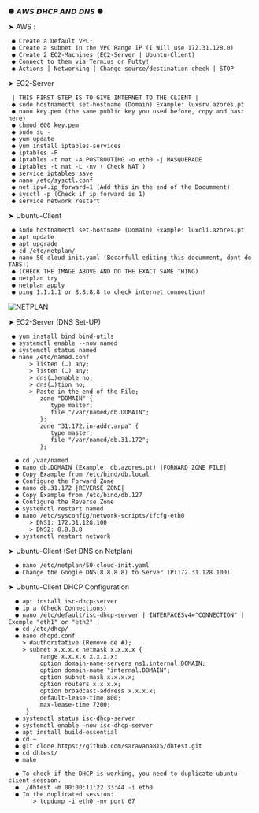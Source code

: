 ● 𝘼𝙒𝙎 𝘿𝙃𝘾𝙋 𝘼𝙉𝘿 𝘿𝙉𝙎 ●

➤ AWS :
 
     ● Create a Default VPC;
     ● Create a subnet in the VPC Range IP (I Will use 172.31.128.0)
     ● Create 2 EC2-Machines (EC2-Server | Ubuntu-Client)
     ● Connect to them via Termius or Putty!
     ● Actions | Networking | Change source/destination check | STOP
         

➤ EC2-Server 
   
     | THIS FIRST STEP IS TO GIVE INTERNET TO THE CLIENT | 
     ● sudo hostnamectl set-hostname (Domain) Example: luxsrv.azores.pt
     ● nano key.pem (the same public key you used before, copy and past here)
     ● chmod 600 key.pem
     ● sudo su -
     ● yum update
     ● yum install iptables-services
     ● iptables -F
     ● iptables -t nat -A POSTROUTING -o eth0 -j MASQUERADE
     ● iptables -t nat -L -nv ( Check NAT )
     ● service iptables save
     ● nano /etc/sysctl.conf
     ● net.ipv4.ip_forward=1 (Add this in the end of the Documment)
     ● sysctl -p (Check if ip forward is 1)
     ● service network restart
     
➤ Ubuntu-Client
 
     ● sudo hostnamectl set-hostname (Domain) Example: luxcli.azores.pt
     ● apt update
     ● apt upgrade
     ● cd /etc/netplan/
     ● nano 50-cloud-init.yaml (Becarfull editing this documment, dont do TABS!)
     ● (CHECK THE IMAGE ABOVE AND DO THE EXACT SAME THING)
     ● netplan try
     ● netplan apply
     ● ping 1.1.1.1 or 8.8.8.8 to check internet connection!     
![NETPLAN](https://user-images.githubusercontent.com/85712710/147394019-86977df7-4c1e-4177-9885-830b47cc8260.png)

➤ EC2-Server (DNS Set-UP)

     ● yum install bind bind-utils
     ● systemctl enable --now named
     ● systemctl status named
     ● nano /etc/named.conf
          > listen (…) any;
          > listen (…) any;
          > dns(…)enable no;
          > dns(…)tion no;
          > Paste in the end of the File;
             zone "DOMAIN" {
                type master;
                file "/var/named/db.DOMAIN";
             };
             zone "31.172.in-addr.arpa" {
                type master;
                file "/var/named/db.31.172";
             };
      
      ● cd /var/named
      ● nano db.DOMAIN (Example: db.azores.pt) |FORWARD ZONE FILE|
      ● Copy Example from /etc/bind/db.local
      ● Configure the Forward Zone
      ● nano db.31.172 |REVERSE ZONE|
      ● Copy Example from /etc/bind/db.127
      ● Configure the Reverse Zone
      ● systemctl restart named
      ● nano /etc/sysconfig/network-scripts/ifcfg-eth0
          > DNS1: 172.31.128.100
          > DNS2: 8.8.8.8
      ● systemctl restart network

➤ Ubuntu-Client (Set DNS on Netplan)
      
      ● nano /etc/netplan/50-cloud-init.yaml
      ● Change the Google DNS(8.8.8.8) to Server IP(172.31.128.100)
      
➤ Ubuntu-Client DHCP Configuration

      ● apt install isc-dhcp-server
      ● ip a (Check Connections)
      ● nano /etc/default/isc-dhcp-server | INTERFACESv4="CONNECTION" | Exemple "eth1" or "eth2" | 
      ● cd /etc/dhcp/
      ● nano dhcpd.conf
        > #authoritative (Remove de #);
        > subnet x.x.x.x netmask x.x.x.x {
             range x.x.x.x x.x.x.x;
             option domain-name-servers ns1.internal.DOMAIN;
             option domain-name "internal.DOMAIN";
             option subnet-mask x.x.x.x;
             option routers x.x.x.x;
             option broadcast-address x.x.x.x;
             default-lease-time 800;
             max-lease-time 7200;
         }
      ● systemctl status isc-dhcp-server    
      ● systemctl enable –now isc-dhcp-server
      ● apt install build-essential
      ● cd ~ 
      ● git clone https://github.com/saravana815/dhtest.git
      ● cd dhtest/
      ● make
      
      ● To check if the DHCP is working, you need to duplicate ubuntu-client session.
      ● ./dhtest -m 00:00:11:22:33:44 -i eth0
      ● In the duplicated session:
           > tcpdump -i eth0 -nv port 67
